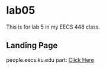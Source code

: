 # lab05
This is for lab 5 in my EECS 448 class.

## Landing Page
people.eecs.ku.edu part: [Click Here](https://people.eecs.ku.edu/~j596z809/eecs448/lab05)
